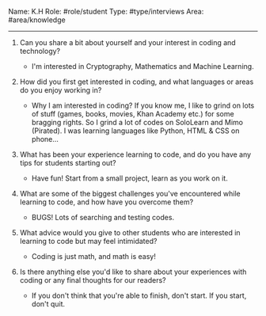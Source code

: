 Name: K.H
Role: #role/student 
Type: #type/interviews 
Area: #area/knowledge

---

1. Can you share a bit about yourself and your interest in coding and technology?
    - I'm interested in Cryptography, Mathematics and Machine Learning.

2. How did you first get interested in coding, and what languages or areas do you enjoy working in?
    - Why I am interested in coding? If you know me, I like to grind on lots of stuff (games, books, movies, Khan Academy etc.) for some bragging rights. So I grind a lot of codes on SoloLearn and Mimo (Pirated). I was learning languages like Python, HTML & CSS on phone...

3. What has been your experience learning to code, and do you have any tips for students starting out?
    - Have fun! Start from a small project, learn as you work on it. 

6. What are some of the biggest challenges you've encountered while learning to code, and how have you overcome them?
    - BUGS! Lots of searching and testing codes.

7. What advice would you give to other students who are interested in learning to code but may feel intimidated?
    - Coding is just math, and math is easy!

10. Is there anything else you'd like to share about your experiences with coding or any final thoughts for our readers?
    - If you don't think that you're able to finish, don't start. If you start, don't quit.